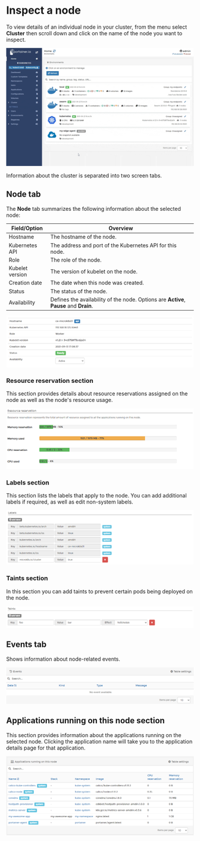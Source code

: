 # Inspect a node

To view details of an individual node in your cluster, from the menu select **Cluster** then scroll down and click on the name of the node you want to inspect.

![](../../../.gitbook/assets/2.9-cluster-node-1.gif)

Information about the cluster is separated into two screen tabs.

## Node tab

The **Node** tab summarizes the following information about the selected node:

| Field/Option    | Overview                                                                               |
| --------------- | -------------------------------------------------------------------------------------- |
| Hostname        | The hostname of the node.                                                              |
| Kubernetes API  | The address and port of the Kubernetes API for this node.                              |
| Role            | The role of the node.                                                                  |
| Kubelet version | The version of kubelet on the node.                                                    |
| Creation date   | The date when this node was created.                                                   |
| Status          | The status of the node.                                                                |
| Availability    | Defines the availability of the node. Options are **Active**, **Pause** and **Drain**. |

![](../../../.gitbook/assets/cluster-node-2.png)

### Resource reservation section

This section provides details about resource reservations assigned on the node as well as the node's resource usage.&#x20;

![](../../../.gitbook/assets/2.9-cluster-node-3.png)

### Labels section

This section lists the labels that apply to the node. You can add additional labels if required, as well as edit non-system labels.

![](../../../.gitbook/assets/cluster-node-4.png)

### Taints section

In this section you can add taints to prevent certain pods being deployed on the node.

![](../../../.gitbook/assets/cluster-node-5.png)

## Events tab

Shows information about node-related events.

![](../../../.gitbook/assets/cluster-node-6.png)

## Applications running on this node section

This section provides information about the applications running on the selected node. Clicking the application name will take you to the application details page for that application.

![](../../../.gitbook/assets/cluster-node-7.png)
